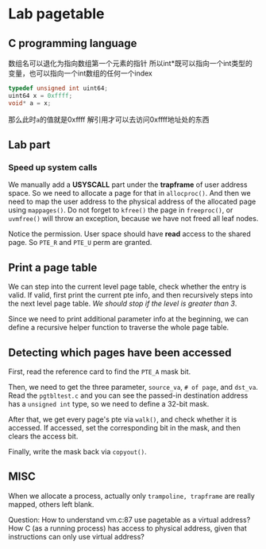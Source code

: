 # Lab pagetable

## C programming language
数组名可以退化为指向数组第一个元素的指针 所以int*既可以指向一个int类型的变量，也可以指向一个int数组的任何一个index

```C
typedef unsigned int uint64;
uint64 x = 0xffff;
void* a = x;
```
那么此时`a`的值就是0xffff 解引用才可以去访问0xffff地址处的东西

## Lab part
### Speed up system calls
We manually add a **USYSCALL** part under the **trapframe** of user address space. So we need to allocate a page for that in `allocproc()`. And then we need to map the user address to the physical address of the allocated page using `mappages()`. Do not forget to `kfree()` the page in `freeproc()`, or `uvmfree()` will throw an exception, because we have not freed all leaf nodes.

Notice the permission. User space should have **read** access to the shared page. So `PTE_R` and `PTE_U` perm are granted.

## Print a page table
We can step into the current level page table, check whether the entry is valid. If valid, first print the current pte info, and then recursively steps into the next level page table. _We should stop if the level is greater than 3_.

Since we need to print additional parameter info at the beginning, we can define a recursive helper function to traverse the whole page table.

## Detecting which pages have been accessed
First, read the reference card to find the `PTE_A` mask bit.

Then, we need to get the three parameter, `source_va`, `# of page`, and `dst_va`. Read the `pgtbltest.c` and you can see the passed-in destination address has a `unsigned int` type, so we need to define a 32-bit mask.

After that, we get every page's pte via `walk()`, and check whether it is accessed. If accessed, set the corresponding bit in the mask, and then clears the access bit.

Finally, write the mask back via `copyout()`.

## MISC
When we allocate a process, actually only `trampoline, trapframe` are really mapped, others left blank.

Question: How to understand vm.c:87 use pagetable as a virtual address? How C (as a running process) has access to physical address, given that instructions can only use virtual address?